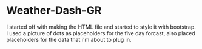 # Weather-Dash-GR

I started off with making the HTML file and started to style it with bootstrap.
 I used a picture of dots as placeholders for the five day forcast, also placed placeholders for the data that i'm about to plug in.
 
 
